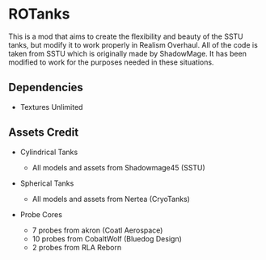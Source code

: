 # ROTanks

This is a mod that aims to create the flexibility and beauty of the SSTU tanks, but modify it to work properly in Realism Overhaul. All of the code is taken from SSTU which is originally made by ShadowMage. It has been modified to work for the purposes needed in these situations.

## Dependencies
* Textures Unlimited

## Assets Credit
* Cylindrical Tanks
  * All models and assets from Shadowmage45 (SSTU)
  
* Spherical Tanks
  * All models and assets from Nertea (CryoTanks)
  
* Probe Cores
  * 7 probes from akron (Coatl Aerospace)
  * 10 probes from CobaltWolf (Bluedog Design)
  * 2 probes from RLA Reborn
  